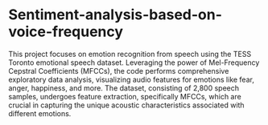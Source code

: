 # Sentiment-analysis-based-on-voice-frequency

This project focuses on emotion recognition from speech using the TESS Toronto emotional speech dataset. Leveraging the power of Mel-Frequency Cepstral Coefficients (MFCCs), the code performs comprehensive exploratory data analysis, visualizing audio features for emotions like fear, anger, happiness, and more. The dataset, consisting of 2,800 speech samples, undergoes feature extraction, specifically MFCCs, which are crucial in capturing the unique acoustic characteristics associated with different emotions.

